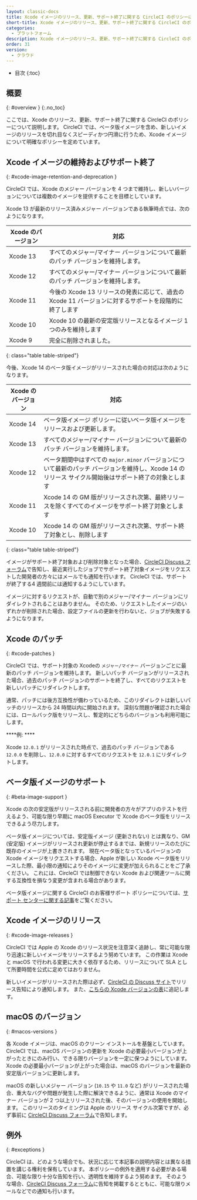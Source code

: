 ```yaml
---
layout: classic-docs
title: Xcode イメージのリリース、更新、サポート終了に関する CircleCI のポリシーについて
short-title: Xcode イメージのリリース、更新、サポート終了に関する CircleCI のポリシーについて
categories:
  - プラットフォーム
description: Xcode イメージのリリース、更新、サポート終了に関する CircleCI のポリシーについて
order: 31
version:
  - クラウド
---
```


* 目次
{:toc}

## 概要
{: #overview }
{:.no_toc}

ここでは、Xcode のリリース、更新、サポート終了に関する CircleCI のポリシーについて説明します。 CircleCI では、ベータ版イメージを含め、新しいイメージのリリースを切れ目なくスピーディかつ円滑に行うため、Xcode イメージについて明確なポリシーを定めています。

## Xcode イメージの維持およびサポート終了
{: #xcode-image-retention-and-deprecation }

CircleCI では、Xcode のメジャー バージョンを 4 つまで維持し、新しいバージョンについては複数のイメージを提供することを目標としています。

Xcode 13 が最新のリリース済みメジャー バージョンである執筆時点では、次のようになります。

| Xcode のバージョン | 対応                                                            |
| ------------ | ------------------------------------------------------------- |
| Xcode 13     | すべてのメジャー/マイナー バージョンについて最新のパッチ バージョンを維持します。                    |
| Xcode 12     | すべてのメジャー/マイナー バージョンについて最新のパッチ バージョンを維持します。                    |
| Xcode 11     | 今後の Xcode 13 リリースの発表に応じて、過去の Xcode 11 バージョンに対するサポートを段階的に終了します |
| Xcode 10     | Xcode 10 の最新の安定版リリースとなるイメージ 1 つのみを維持します                       |
| Xcode 9      | 完全に削除されました。                                                   |
{: class="table table-striped"}

今後、Xcode 14 のベータ版イメージがリリースされた場合の対応は次のようになります。

| Xcode のバージョン | 対応                                                                                       |
| ------------ | ---------------------------------------------------------------------------------------- |
| Xcode 14     | ベータ版イメージ ポリシーに従いベータ版イメージをリリースおよび更新します。                                                   |
| Xcode 13     | すべてのメジャー/マイナー バージョンについて最新のパッチ バージョンを維持します。                                               |
| Xcode 12     | ベータ期間中はすべての `major.minor` バージョンについて最新のパッチ バージョンを維持し、Xcode 14 のリリース サイクル開始後はサポート終了の対象とします |
| Xcode 11     | Xcode 14 の GM 版がリリースされ次第、最終リリースを除くすべてのイメージをサポート終了対象とします                                  |
| Xcode 10     | Xcode 14 の GM 版がリリースされ次第、サポート終了対象とし、削除します                                                |
{: class="table table-striped"}

イメージがサポート終了対象および削除対象となった場合、[CircleCI Discuss フォーラム](https://discuss.circleci.com/c/announcements/39)で告知し、最近実行したジョブでサポート終了対象イメージをリクエストした開発者の方々にはメールでも通知を行います。 CircleCI では、サポートが終了する4 週間前には通知するようにしています。

イメージに対するリクエストが、自動で別のメジャー/マイナー バージョンにリダイレクトされることはありません。 そのため、リクエストしたイメージのいずれかが削除された場合、設定ファイルの更新を行わないと、ジョブが失敗するようになります。

## Xcode のパッチ
{: #xcode-patches }

CircleCI では、サポート対象の Xcodeの `メジャー/マイナー` バージョンごとに最新のパッチ バージョンを維持します。 新しいパッチ バージョンがリリースされた場合、過去のパッチ バージョンのサポートを終了し、すべてのリクエストを新しいパッチにリダイレクトします。

通常、パッチには後方互換性が備わっているため、このリダイレクトは新しいパッチのリリースから 24 時間以内に開始されます。 深刻な問題が確認された場合には、ロールバック版をリリースし、暫定的にどちらのバージョンも利用可能にします。

****例: ****

Xcode `12.0.1` がリリースされた時点で、過去のパッチ バージョンである `12.0.0` を削除し、`12.0.0` に対するすべてのリクエストを `12.0.1` にリダイレクトします。

## ベータ版イメージのサポート
{: #beta-image-support }

Xcode の次の安定版がリリースされる前に開発者の方々がアプリのテストを行えるよう、可能な限り早期に macOS Executor で Xcode のベータ版をリリースできるよう尽力します。

ベータ版イメージについては、安定版イメージ (更新されない) とは異なり、GM (安定版) イメージがリリースされ更新が停止するまでは、新規リリースのたびに既存のイメージが上書きされます。 現在ベータ版となっているバージョンの Xcode イメージをリクエストする場合、Apple が新しい Xcode ベータ版をリリースした際、最小限の通知によりそのイメージに変更が加えられることをご了承ください。 これには、CircleCI では制御できない Xcode および関連ツールに関する互換性を損なう変更が含まれる場合があります。

ベータ版イメージに関する CircleCI のお客様サポート ポリシーについては、[サポート センターに関する記事](https://support.circleci.com/hc/ja-jp/articles/360046930351-What-is-CircleCI-s-Xcode-Beta-Image-Support-Policy-)をご覧ください。

## Xcode イメージのリリース
{: #xcode-image-releases }

CircleCI では Apple の Xcode のリリース状況を注意深く追跡し、常に可能な限り迅速に新しいイメージをリリースするよう努めています。 この作業は Xcode と macOS で行われる変更に大きく依存するため、リリースについて SLA として所要時間を公式に定めてはおりません。

新しいイメージがリリースされた際は必ず、[CircleCI の Discuss サイト](https://discuss.circleci.com/c/announcements/39)でリリース告知により通知します。 また、[こちらの Xcode バージョンの表](https://circleci.com/docs/2.0/testing-ios/#supported-xcode-versions)に追記します。

## macOS のバージョン
{: #macos-versions }

各 Xcode イメージは、macOS のクリーン インストールを基盤としています。 CircleCI では、macOS バージョンの更新を Xcode の必要最小バージョンが上がったときにのみ行い、できる限りバージョンを一定に保つようにしています。 Xcode の必要最小バージョンが上がった場合は、macOS のバージョンを最新の安定版バージョンに更新します。

macOS の新しいメジャー バージョン (`10.15` や `11.0` など) がリリースされた場合、重大なバグや問題が発生した際に解決できるように、通常は Xcode のマイナー バージョンが 2 つ以上リリースされた後、そのバージョンの使用を開始します。 このリリースのタイミングは Apple のリリース サイクル次第ですが、必ず事前に [CircleCI Discuss フォーラム](https://discuss.circleci.com/c/announcements/39)で告知します。

## 例外
{: #exceptions }

CircleCI は、どのような場合でも、状況に応じて本記事の説明内容とは異なる措置を講じる権利を保有しています。 本ポリシーの例外を適用する必要がある場合、可能な限り十分な告知を行い、透明性を維持するよう努めます。 そのような場合、[CircleCI Discuss フォーラム](https://discuss.circleci.com/c/announcements/39)に告知を掲載するとともに、可能な限りメールなどでの通知も行います。
